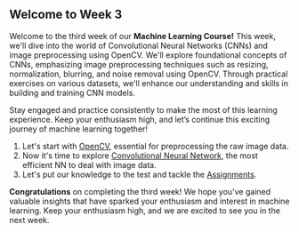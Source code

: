 ## Welcome to Week 3
Welcome to the third week of our **Machine Learning Course!** This week, we'll dive into the world of Convolutional Neural Networks (CNNs) and image preprocessing using OpenCV. We'll explore foundational concepts of CNNs, emphasizing image preprocessing techniques such as resizing, normalization, blurring, and noise removal using OpenCV. Through practical exercises on various datasets, we'll enhance our understanding and skills in building and training CNN models.

Stay engaged and practice consistently to make the most of this learning experience. Keep your enthusiasm high, and let’s continue this exciting journey of machine learning together!

1. Let's start with [OpenCV](./Image%20Preprocessing%20-%20OpenCV), essential for preprocessing the raw image data.
2. Now it's time to explore [Convolutional Neural Network](./CNN), the most efficient NN to deal with image data.
5. Let's put our knowledge to the test and tackle the [Assignments](./Assignment).

**Congratulations** on completing the third week! We hope you've gained valuable insights that have sparked your enthusiasm and interest in machine learning. Keep your enthusiasm high, and we are excited to see you in the next week.